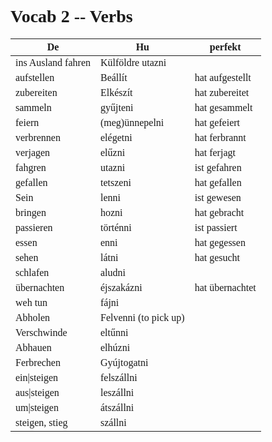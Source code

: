 <span style="font-family:'cascadia code'">

# Vocab 2 -- Verbs

|De|Hu|perfekt|
|-----|-----|-----|
|ins Ausland fahren|Külföldre utazni|
|aufstellen|Beállít|hat aufgestellt
|zubereiten|Elkészít|hat zubereitet
|sammeln|gyűjteni|hat gesammelt
|feiern|(meg)ünnepelni|hat gefeiert
|verbrennen|elégetni|hat ferbrannt
|verjagen|elűzni| hat ferjagt
|fahgren|utazni|ist gefahren|
|gefallen|tetszeni|hat gefallen|
|Sein|lenni|ist gewesen|
|bringen|hozni|hat gebracht|
|passieren|történni|ist passiert|
|essen|enni|hat gegessen|
|sehen|látni|hat gesucht|
|schlafen|aludni||
|übernachten|éjszakázni|hat übernachtet|
|weh tun|fájni||
|Abholen|Felvenni (to pick up)|
|Verschwinde|eltűnni|
|Abhauen|elhúzni|
|Ferbrechen|Gyújtogatni|
|ein\|steigen|felszállni|
|aus\|steigen|leszállni|
|um\|steigen|átszállni|
|steigen, stieg|szállni|
